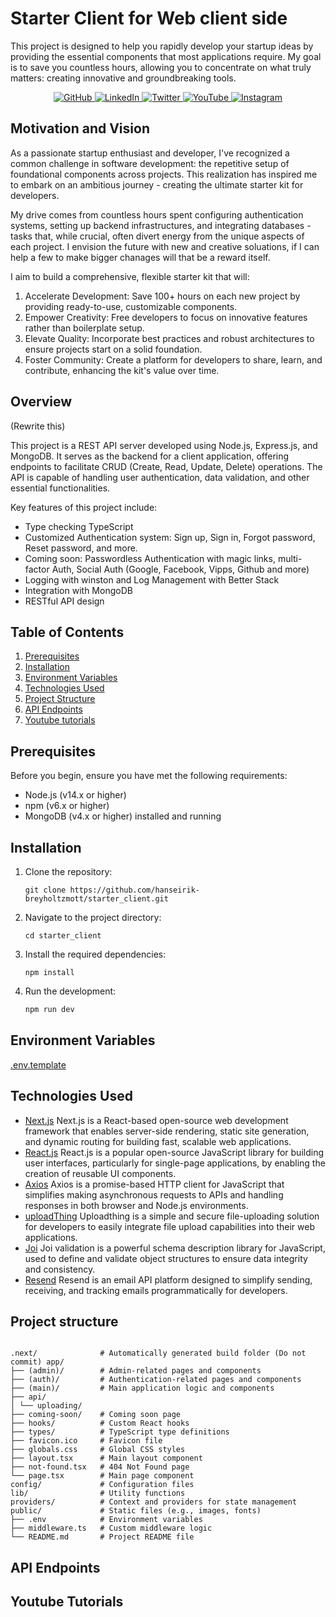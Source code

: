 # Starter Client for Web client side

This project is designed to help you rapidly develop your startup ideas by providing the essential components that most applications require. My goal is to save you countless hours, allowing you to concentrate on what truly matters: creating innovative and groundbreaking tools.

<p align="center">
  <a href="https://github.com/hanseirik-breyholtzmott/" target="_blank">
    <img src="https://img.shields.io/badge/GitHub-%23121011.svg?style=for-the-badge&logo=github&logoColor=white" alt="GitHub">
  </a>
  <a href="https://www.linkedin.com/in/hans-eirik-breyholtz-mott/" target="_blank">
    <img src="https://img.shields.io/badge/LinkedIn-%230077B5.svg?style=for-the-badge&logo=linkedin&logoColor=white" alt="LinkedIn">
  </a>
  <a href="https://twitter.com/hanseirik_breyh" target="_blank">
    <img src="https://img.shields.io/badge/Twitter-%231DA1F2.svg?style=for-the-badge&logo=twitter&logoColor=white" alt="Twitter">
  </a>
  <a href="https://www.youtube.com/@hanseirik_breyholtzmott" target="_blank">
    <img src="https://img.shields.io/badge/YouTube-%23FF0000.svg?style=for-the-badge&logo=youtube&logoColor=white" alt="YouTube">
  </a>
  <a href="https://www.instagram.com/hanseirik_breyholtzmott/" target="_blank">
    <img src="https://img.shields.io/badge/Instagram-%23E4405F.svg?style=for-the-badge&logo=instagram&logoColor=white" alt="Instagram">
  </a>
</p>

## Motivation and Vision

As a passionate startup enthusiast and developer, I've recognized a common challenge in software development: the repetitive setup of foundational components across projects. This realization has inspired me to embark on an ambitious journey - creating the ultimate starter kit for developers.

My drive comes from countless hours spent configuring authentication systems, setting up backend infrastructures, and integrating databases - tasks that, while crucial, often divert energy from the unique aspects of each project. I envision the future with new and creative soluations, if I can help a few to make bigger chanages will that be a reward itself.

I aim to build a comprehensive, flexible starter kit that will:

1.  Accelerate Development: Save 100+ hours on each new project by providing ready-to-use, customizable components.
2.  Empower Creativity: Free developers to focus on innovative features rather than boilerplate setup.
3.  Elevate Quality: Incorporate best practices and robust architectures to ensure projects start on a solid foundation.
4.  Foster Community: Create a platform for developers to share, learn, and contribute, enhancing the kit's value over time.

## Overview

(Rewrite this)

This project is a REST API server developed using Node.js, Express.js, and MongoDB. It serves as the backend for a client application, offering endpoints to facilitate CRUD (Create, Read, Update, Delete) operations. The API is capable of handling user authentication, data validation, and other essential functionalities.

Key features of this project include:

- Type checking TypeScript
- Customized Authentication system: Sign up, Sign in, Forgot password, Reset password, and more.
- Coming soon: Passwordless Authentication with magic links, multi-factor Auth, Social Auth (Google, Facebook, Vipps, Github and more)
- Logging with winston and Log Management with Better Stack
- Integration with MongoDB
- RESTful API design

## Table of Contents

1. [Prerequisites](#prerequisites)
2. [Installation](#installation)
3. [Environment Variables](#environment-variables)
4. [Technologies Used](#technologies-used)
5. [Project Structure](#project-structure)
6. [API Endpoints](#api-endpoints)
7. [Youtube tutorials](#youtube-tutorials)

## Prerequisites

Before you begin, ensure you have met the following requirements:

- Node.js (v14.x or higher)
- npm (v6.x or higher)
- MongoDB (v4.x or higher) installed and running

## Installation

1. Clone the repository:

   ```
   git clone https://github.com/hanseirik-breyholtzmott/starter_client.git

   ```

2. Navigate to the project directory:

   ```
   cd starter_client
   ```

3. Install the required dependencies:

   ```
   npm install
   ```

4. Run the development:

   ```bash
   npm run dev
   ```

## Environment Variables

[.env.template](https://github.com/hanseirik-breyholtzmott/starter_client/blob/main/.env.template)

## Technologies Used

- [Next.js](https://nextjs.org) Next.js is a React-based open-source web development framework that enables server-side rendering, static site generation, and dynamic routing for building fast, scalable web applications.
- [React.js](https://react.dev) React.js is a popular open-source JavaScript library for building user interfaces, particularly for single-page applications, by enabling the creation of reusable UI components.
- [Axios](https://axios-http.com) Axios is a promise-based HTTP client for JavaScript that simplifies making asynchronous requests to APIs and handling responses in both browser and Node.js environments.
- [uploadThing](https://uploadthing.com) Uploadthing is a simple and secure file-uploading solution for developers to easily integrate file upload capabilities into their web applications.
- [Joi](https://www.npmjs.com/package/joi) Joi validation is a powerful schema description library for JavaScript, used to define and validate object structures to ensure data integrity and consistency.
- [Resend](https://resend.com) Resend is an email API platform designed to simplify sending, receiving, and tracking emails programmatically for developers.

## Project structure

```

.next/              # Automatically generated build folder (Do not commit) app/
├── (admin)/        # Admin-related pages and components
├── (auth)/         # Authentication-related pages and components
├── (main)/         # Main application logic and components
├── api/
│ └── uploading/
├── coming-soon/    # Coming soon page
├── hooks/          # Custom React hooks
├── types/          # TypeScript type definitions
├── favicon.ico     # Favicon file
├── globals.css     # Global CSS styles
├── layout.tsx      # Main layout component
├── not-found.tsx   # 404 Not Found page
└── page.tsx        # Main page component
config/             # Configuration files
lib/                # Utility functions
providers/          # Context and providers for state management
public/             # Static files (e.g., images, fonts)
├── .env            # Environment variables
├── middleware.ts   # Custom middleware logic
└── README.md       # Project README file
```

## API Endpoints

## Youtube Tutorials
